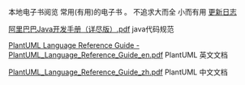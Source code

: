 
本地电子书阅览 常用(有用)的电子书 。 不追求大而全 小而有用
[更新日志](CHANGELOG.md)


[阿里巴巴Java开发手册（详尽版）.pdf](alibaba/阿里巴巴Java开发手册（详尽版）.pdf)
java代码规范 


[PlantUML Language Reference Guide - PlantUML_Language_Reference_Guide_en.pdf](pdf/PlantUML_Language_Reference_Guide_en.pdf)
PlantUML 英文文档

[PlantUML_Language_Reference_Guide_zh.pdf](pdf/PlantUML_Language_Reference_Guide_zh.pdf)
PlantUML 中文文档

